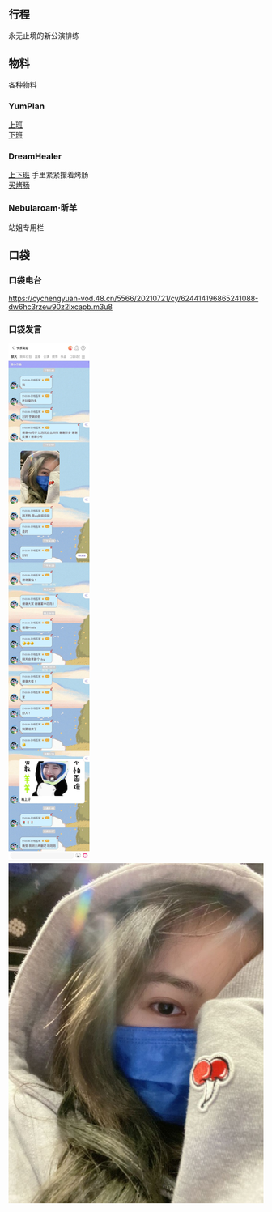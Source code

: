 ## 行程
永无止境的新公演排练<br>

## 物料
各种物料
### YumPlan
[上班](https://weibo.com/7335378002/KpB5cB3Qg?from=page_1005057335378002_profile&wvr=6&mod=weibotime&type=comment#_rnd1626973103862)<br>
[下班](https://weibo.com/7335378002/KpG7OgAja?from=page_1005057335378002_profile&wvr=6&mod=weibotime&type=comment#_rnd1626973097974)
### DreamHealer
[上下班](https://weibo.com/6375088879/KpBfml120?from=page_1005056375088879_profile&wvr=6&mod=weibotime&type=comment#_rnd1626972870909) 手里紧紧攥着烤肠<br>
[买烤肠](https://weibo.com/6375088879/KpG0aipJJ?from=page_1005056375088879_profile&wvr=6&mod=weibotime&type=comment)
### Nebularoam·昕羊
站姐专用栏

## 口袋
### 口袋电台
https://cychengyuan-vod.48.cn/5566/20210721/cy/624414196865241088-dw6hc3rzew90z2lxcapb.m3u8

### 口袋发言
![口袋发言](./pocket48/imgs/messages.jpeg)<br>
![口袋图片1](./pocket48/imgs/P1.jpeg)<br>